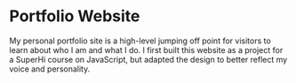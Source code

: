 # Portfolio Website

My personal portfolio site is a high-level jumping off point for visitors to learn about who I am and what I do. 
I first built this website as a project for a SuperHi course on JavaScript, but adapted the design to better reflect my voice and personality. 


